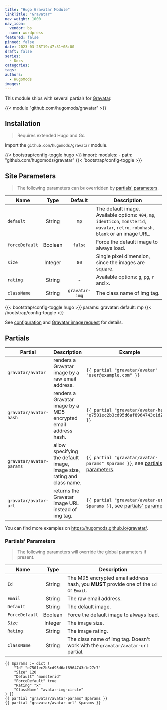 ```yaml
---
title: "Hugo Gravatar Module"
linkTitle: "Gravatar"
nav_weight: 1000
nav_icon:
  vendor: bs
  name: wordpress
featured: false
pinned: false
date: 2023-03-28T19:47:31+08:00
draft: false
series:
  - Docs
categories:
tags:
authors:
  - HugoMods
images:
---
```


This module ships with several partials for [Gravatar](https://en.gravatar.com/).

<!--more-->

{{< module "github.com/hugomods/gravatar" >}}

## Installation

> Requires extended Hugo and Go.

Import the `github.com/hugomods/gravatar` module.

{{< bootstrap/config-toggle hugo >}}
import:
  modules:
    - path: "github.com/hugomods/gravatar"
{{< /bootstrap/config-toggle >}}

## Site Parameters

> The following parameters can be overridden by [partials' parameters](#partials-parameters).

| Name | Type | Default | Description
|---|:-:|:-:|---
| `default` | String | `mp` | The default image. Available options: `404`, `mp`, `identicon`, `monsterid`, `wavatar`, `retro`, `robohash`, `blank` or an image URL.
| `forceDefault` | Boolean | `false` | Force the default image to always load.
| `size` | Integer | `80` | Single pixel dimension, since the images are square.
| `rating` | String | - | Available options: `g`, `pg`, `r` and `x`.
| `className` | String | `gravatar-img` | The class name of img tag.

{{< bootstrap/config-toggle hugo >}}
params:
  gravatar:
    default: mp
{{< /bootstrap/config-toggle >}}

See [configuration](https://github.com/hugomods/gravatar/blob/main/hugo.yaml) and [Gravatar image request](https://en.gravatar.com/site/implement/images/) for details.

## Partials

| Partial | Description | Example
|---|---|---
| `gravatar/avatar` | renders a Gravatar image by a raw email address. | `{{ partial "gravatar/avatar" "user@example.com" }}`
| `gravatar/avatar-hash` | renders a Gravatar image by a MD5 encrypted email address hash. | `{{ partial "gravatar/avatar-hash" "e7501ec2b3cd95d6af8964743c1d27c7" }}`
| `gravatar/avatar-params` | allow specifying the default image, image size, rating and class name. | `{{ partial "gravatar/avatar-params" $params }}`, see [partials' parameters](#partials-parameters).
| `gravatar/avatar-url` | returns the Gravatar image URL instead of img tag. | `{{ partial "gravatar/avatar-url" $params }}`, see [partials' parameters](#partials-parameters).

You can find more examples on https://hugomods.github.io/gravatar/.

### Partials' Parameters

> The following parameters will override the global parameters if present.

| Name | Type | Description
|---|:-:|---
| `Id` | String | The MD5 encrypted email address hash, you **MUST** provide one of the `Id` or `Email`.
| `Email` | String | The raw email address.
| `Default` | String | The default image.
| `ForceDefault` | Boolean | Force the default image to always load.
| `Size` | Integer | The image size.
| `Rating` | String | The image rating.
| `ClassName` | String | The class name of img tag. Doesn't work with the `gravatar/avatar-url` partial.

```go-html-template
{{ $params := dict (
    "Id" "e7501ec2b3cd95d6af8964743c1d27c7"
    "Size" 120
    "Default" "monsterid"
    "ForceDefault" true
    "Rating" "x"
    "ClassName" "avatar-img-circle"
) }}
{{ partial "gravatar/avatar-params" $params }}
{{ partial "gravatar/avatar-url" $params }}
```
